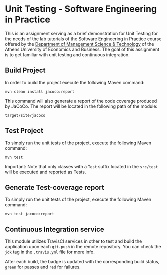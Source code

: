 # Unit Testing - Software Engineering in Practice

This is an assignment serving as a brief demonstration for Unit Testing for the needs of the lab tutorials of the Software Engineering in Practice course offered by the [Department of Management Science & Technology](https://www.dept.aueb.gr/el/dmst) of the Athens University of Economics and Business.
The goal of this assignment is to get familiar with unit testing and continuous integration.

## Build Project

In order to build the project execute the following Maven command:

```no-highlight
mvn clean install jacoco:report
```

This command will also generate a report of the code coverage produced by JaCoCo. The report will be located in the following path of the module:

```no-highlight
target/site/jacoco
```

## Test Project

To simply run the unit tests of the project, execute the following Maven command:

```no-highlight
mvn test
```

Important: Note that only classes with a `Test` suffix located in the `src/test` will be executed and reported as Tests.

## Generate Test-coverage report

To simply run the unit tests of the project, execute the following Maven command:

```no-highlight
mvn test jacoco:report
```

## Continuous Integration service

This module utilizes TravisCI services in other to test and build the application upon each `git-push` in the remote repository. You can check the `jdk` tag in the `.travis.yml` file for more info.

After each build, the badge is updated with the corresponding build status, `green` for passes and `red` for failures.
